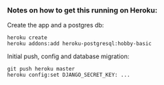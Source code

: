 ### Notes on how to get this running on Heroku:

Create the app and a postgres db:

```
heroku create
heroku addons:add heroku-postgresql:hobby-basic
```

Initial push, config and database migration:

```
git push heroku master
heroku config:set DJANGO_SECRET_KEY: ...
